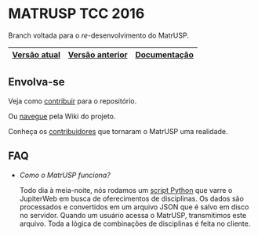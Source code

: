 MATRUSP TCC 2016
================

Branch voltada para o _re_-desenvolvimento do MatrUSP.

| [Versão atual] | [Versão anterior] | [Documentação] |
|:--------------:|:-----------------:|:--------------:|

[Versão atual]: http://matrusp.github.io/matrusp/
[Versão anterior]: http://bcc.ime.usp.br/matrusp/
[Documentação]: http://matrusp.github.io/matrusp/js/docs/

Envolva-se
----------
Veja como [contribuir](https://github.com/matrusp/matrusp/wiki/Contribute) para o repositório.

Ou [navegue](https://github.com/matrusp/matrusp/wiki) pela Wiki do projeto.

Conheça os [contribuidores](CONTRIBUTORS.md) que tornaram o MatrUSP uma realidade.


FAQ
---

 - *Como o MatrUSP funciona?*

    Todo dia à meia-noite, nós rodamos um [script Python](py/cron_update.py) que varre o JupiterWeb em busca de
    oferecimentos de disciplinas. Os dados são processados e convertidos em um arquivo JSON
    que é salvo em disco no servidor. Quando um usuário acessa o MatrUSP, transmitimos este arquivo.
    Toda a lógica de combinações de disciplinas é feita no cliente.